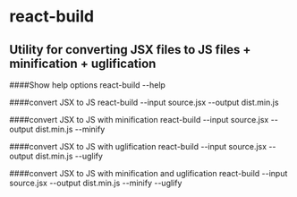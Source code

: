 # react-build
Utility for converting JSX files to JS files + minification + uglification
------
####Show help options
react-build --help

####convert JSX to JS
react-build --input source.jsx --output dist.min.js

####convert JSX to JS with minification
react-build --input source.jsx --output dist.min.js --minify

####convert JSX to JS with uglification
react-build --input source.jsx --output dist.min.js --uglify

####convert JSX to JS with minification and uglification
react-build --input source.jsx --output dist.min.js --minify --uglify
